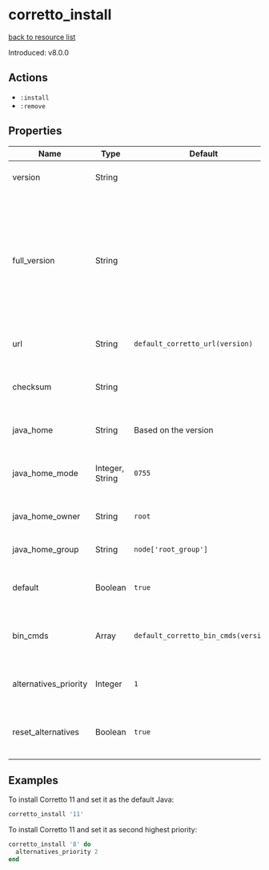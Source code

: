 
# corretto_install

[back to resource list](https://github.com/sous-chefs/java#resources)

Introduced: v8.0.0

## Actions

- `:install`
- `:remove`

## Properties

| Name                  | Type            | Default                              | Description                                                                                                       |
| --------------------- | --------------- | ------------------------------------ | ----------------------------------------------------------------------------------------------------------------- |
| version               | String          |                                      | Java version to install                                                                                           |
| full_version          | String          |                                      | Used to configure the package directory, change this is the version installed by the package is no longer correct |
| url                   | String          | `default_corretto_url(version)`      | The URL to download from                                                                                          |
| checksum              | String          |                                      | The checksum for the downloaded file                                                                              |
| java_home             | String          | Based on the version                 | Set to override the java_home                                                                                     |
| java_home_mode        | Integer, String | `0755`                               | The permission for the Java home directory                                                                        |
| java_home_owner       | String          | `root`                               | Owner of the Java Home                                                                                            |
| java_home_group       | String          | `node['root_group']`                 | Group for the Java Home                                                                                           |
| default               | Boolean         | `true`                               | Whether to set this as the defalut Java                                                                           |
| bin_cmds              | Array           | `default_corretto_bin_cmds(version)` | A list of bin_cmds based on the version and variant                                                               |
| alternatives_priority | Integer         | `1`                                  | Alternatives priority to set for this Java                                                                        |
| reset_alternatives    | Boolean         | `true`                               | Whether to reset alternatives before setting                                                                      |

## Examples

To install Corretto 11 and set it as the default Java:

```ruby
corretto_install '11'
```

To install Corretto 11 and set it as second highest priority:

```ruby
corretto_install '8' do
  alternatives_priority 2
end
```
